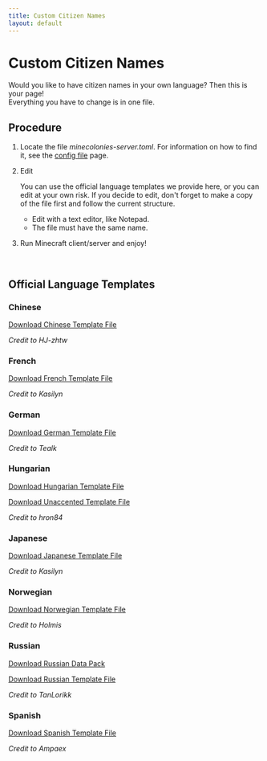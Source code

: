 ```yaml
---
title: Custom Citizen Names
layout: default
---
```

# Custom Citizen Names

Would you like to have citizen names in your own language? Then this is your page!<br>
Everything you have to change is in one file.
<br>

## Procedure

1. Locate the file _minecolonies-server.toml_. For information on how to find it, see the [config file](../../source/misc/configfile) page.<br>


2. Edit

   You can use the official language templates we provide here, or you can edit at your own risk. If you decide to edit,
   don't forget to make a copy of the file first and follow the current structure.
   <br>
    <ul>
   <li>Edit with a text editor, like Notepad.</li>
   <li>The file must have the same name.</li>
    </ul>


3. Run Minecraft client/server and enjoy!

<br>

## Official Language Templates

### Chinese

[Download Chinese Template File](../../source/misc/languageNameTemplates/chineseTemplate.toml)

*Credit to HJ-zhtw*

### French

[Download French Template File](../../source/misc/languageNameTemplates/frenchTemplate.toml)

*Credit to Kasilyn*

### German

[Download German Template File](../../source/misc/languageNameTemplates/germanTemplate.toml)

*Credit to Tealk*

### Hungarian

[Download Hungarian Template File](../../source/misc/languageNameTemplates/hungarianTemplate.toml)

[Download Unaccented Template File](../../source/misc/languageNameTemplates/unaccHungarianTemplate.toml)

*Credit to hron84*

### Japanese

[Download Japanese Template File](../../source/misc/languageNameTemplates/japaneseTemplate.toml)

*Credit to Kasilyn*

### Norwegian

[Download Norwegian Template File](../../source/misc/languageNameTemplates/norwegianTemplate.toml)

*Credit to Holmis*

### Russian

[Download Russian Data Pack](../../source/misc/languageDatapacks/russianDatapack.zip)

[Download Russian Template File](../../source/misc/languageNameTemplates/russianTemplate.toml)

*Credit to TanLorikk*

### Spanish

[Download Spanish Template File](../../source/misc/languageNameTemplates/spanishTemplate.toml)

*Credit to Ampaex*

<br>
